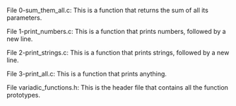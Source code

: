 File 0-sum_them_all.c: This is a function that returns the sum of all its parameters.

File 1-print_numbers.c: This is a function that prints numbers, followed by a new line.

File 2-print_strings.c: This is a function that prints strings, followed by a new line.

File 3-print_all.c: This is a function that prints anything.

File variadic_functions.h: This is the header file that contains all the function prototypes.